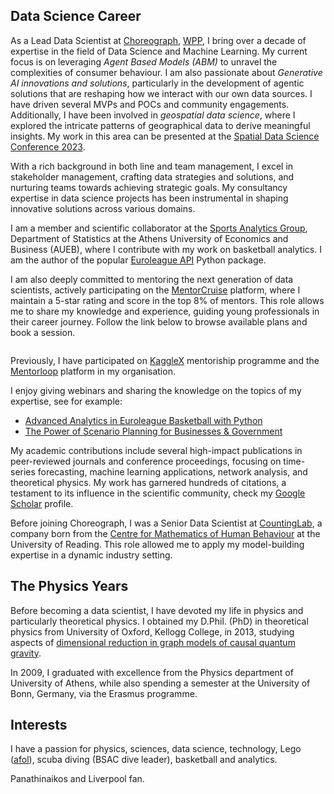   <!--  -->

## Data Science Career

As a Lead Data Scientist at [Choreograph](https://www.choreograph.com/), [WPP](https://www.wpp.com/), I bring over a decade of expertise in the field of Data Science and Machine Learning.
My current focus is on leveraging *Agent Based Models (ABM)* to unravel the complexities of consumer behaviour.
I am also passionate about *Generative AI innovations and solutions*, particularly in the development of agentic solutions that are reshaping how we interact with our own data sources. I have driven several MVPs and POCs and community engagements.
Additionally, I have been involved in *geospatial data science*, where I explored the intricate patterns of geographical data to derive meaningful insights. My work in this area can be presented at the [Spatial Data Science Conference 2023](https://youtu.be/zKL6cuiOtcY?si=D-MClSFb4x4LEhqE).

With a rich background in both line and team management, I excel in stakeholder management, crafting data strategies and solutions, and nurturing teams towards achieving strategic goals. My consultancy expertise in data science projects has been instrumental in shaping innovative solutions across various domains.

I am a member and scientific collaborator at the [Sports Analytics Group]((https://aueb-analytics.wixsite.com/sports)), Department of Statistics at the Athens University of Economics and Business (AUEB), where I contribute with my work on basketball analytics. I am the author of the popular [Euroleague API](https://pypi.org/project/euroleague-api/) Python package.

I am also deeply committed to mentoring the next generation of data scientists, actively participating on the [MentorCruise](https://mentorcruise.com/mentor/georgiosgiasemidis/) platform, where I maintain a 5-star rating and score in the top 8% of mentors. This role allows me to share my knowledge and experience, guiding young professionals in their career journey. Follow the link below to browse available plans and book a session.

<a href="https://mentorcruise.com/mentor/georgiosgiasemidis/">
<img src="https://mentorcruise.com/mentor/georgiosgiasemidis/widget/" loading="lazy" class="md:h-28" style="max-height: 140px" alt="">
</a>

Previously, I have participated on [KaggleX](https://www.kagglex.org/) mentoriship programme and the [Mentorloop](https://mentorloop.com/) platform in my organisation.

I enjoy giving webinars and sharing the knowledge on the topics of my expertise, see for example:

- [Advanced Analytics in Euroleague Basketball with Python]("https://www.youtube.com/live/_JLXAQMzA6s?si=ORM8jlZE6GcplYFk")
- [The Power of Scenario Planning for Businesses & Government]("https://www.linkedin.com/events/thepowerofscenarioplanningforbu7259181829709000705/comments/")

My academic contributions include several high-impact publications in peer-reviewed journals and conference proceedings, focusing on time-series forecasting, machine learning applications, network analysis, and theoretical physics. My work has garnered hundreds of citations, a testament to its influence in the scientific community, check my [Google Scholar](https://scholar.google.co.uk/citations?user=vVyWiE8AAAAJ&hl=en/) profile.

Before joining Choreograph, I was a Senior Data Scientist at [CountingLab](https://www.countinglabs.co.uk/), a company born from the [Centre for Mathematics of Human Behaviour](https://www.reading.ac.uk/cmohb/) at the University of Reading. This role allowed me to apply my model-building expertise in a dynamic industry setting.

## The Physics Years

Before becoming a data scientist, I have devoted my life in physics and particularly theoretical physics. I obtained my D.Phil. (PhD) in theoretical physics from University of Oxford, Kellogg College, in 2013, studying aspects of [dimensional reduction in graph models of causal quantum gravity](https://solo.bodleian.ox.ac.uk/permalink/44OXF_INST/ao2p7t/cdi_proquest_journals_1683609513).

In 2009, I graduated with excellence from the Physics department of University of Athens, while also spending a semester at the University of Bonn, Germany, via the Erasmus programme.

## Interests

I have a passion for physics, sciences, data science, technology, Lego ([afol](https://g.co/kgs/N2ZiDp)), scuba diving (BSAC dive leader), basketball and analytics.

Panathinaikos and Liverpool fan.
